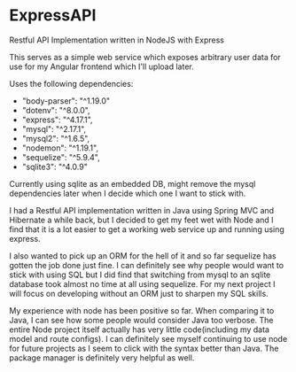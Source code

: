 # ExpressAPI
Restful API Implementation written in NodeJS with Express

This serves as a simple web service which exposes arbitrary user data for use for my Angular frontend which I'll upload later.


Uses the following dependencies:
- "body-parser": "^1.19.0"
- "dotenv": "^8.0.0",
- "express": "^4.17.1",
- "mysql": "^2.17.1",
- "mysql2": "^1.6.5",
- "nodemon": "^1.19.1",
- "sequelize": "^5.9.4",
- "sqlite3": "^4.0.9"


Currently using sqlite as an embedded DB, might remove the mysql dependencies later when I decide which one I want to stick with.

I had a Restful API implementation written in Java using Spring MVC and Hibernate a while back, but I decided to get my feet wet with Node
and I find that it is a lot easier to get a working web service up and running using express. 

I also wanted to pick up an ORM for the hell of it and so far sequelize has gotten the job done just fine. I can definitely see why people
would want to stick with using SQL but I did find that switching from mysql to an sqlite database took almost no time at all using
sequelize. For my next project I will focus on developing without an ORM just to sharpen my SQL skills.

My experience with node has been positive so far. When comparing it to Java, I can see how some people would consider Java too verbose. The entire Node project itself actually has very little code(including my data model and route configs). I can definitely see myself continuing to use node for future projects as I seem to click with the syntax better than Java. The package manager is definitely very helpful as well.

